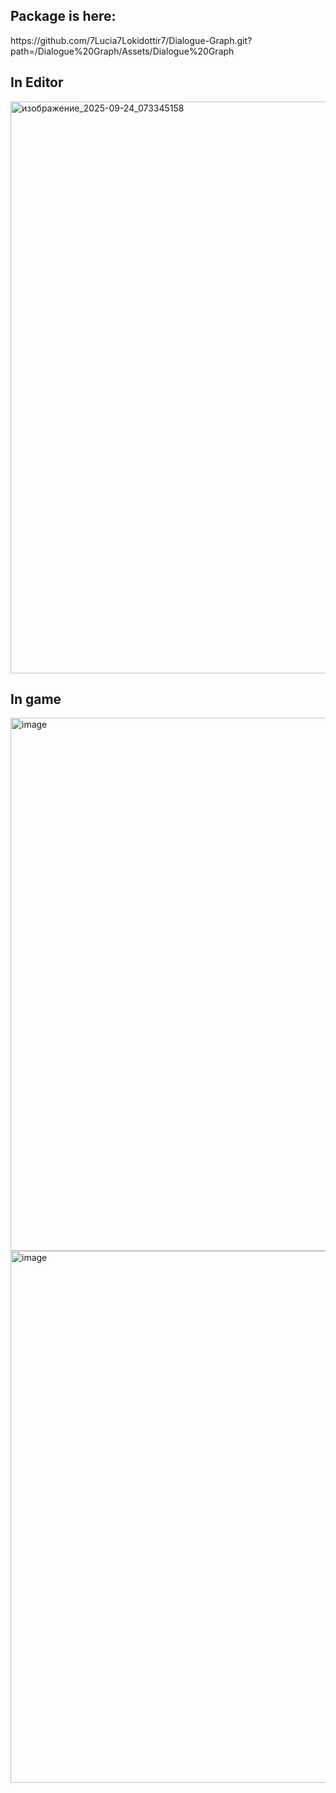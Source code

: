 <h2>Package is here: <br> </h2>
https://github.com/7Lucia7Lokidottir7/Dialogue-Graph.git?path=/Dialogue%20Graph/Assets/Dialogue%20Graph

<h2>In Editor </h2>
<img width="1919" height="915" alt="изображение_2025-09-24_073345158" src="https://github.com/user-attachments/assets/51c5d3fb-2762-437f-bdb3-0b4c2c4cf810" />

<h2>In game</h2>
<img width="1541" height="853" alt="image" src="https://github.com/user-attachments/assets/1afd3f88-e9c7-4adb-a6c3-bb308e4d49b3" />
<img width="1536" height="851" alt="image" src="https://github.com/user-attachments/assets/5ec15e8d-f4a7-488b-8d8b-4c3e4284e860" />
